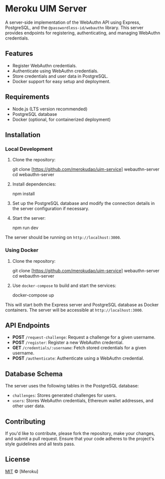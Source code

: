 # Meroku UIM Server

A server-side implementation of the WebAuthn API using Express, PostgreSQL, and the `@passwordless-id/webauthn` library. This server provides endpoints for registering, authenticating, and managing WebAuthn credentials.

## Features

- Register WebAuthn credentials.
- Authenticate using WebAuthn credentials.
- Store credentials and user data in PostgreSQL.
- Docker support for easy setup and deployment.

## Requirements

- Node.js (LTS version recommended)
- PostgreSQL database
- Docker (optional, for containerized deployment)

## Installation

### Local Development

1. Clone the repository:

    git clone [https://github.com/merokudao/uim-service] webauthn-server
    cd webauthn-server


2. Install dependencies:

    npm install


3. Set up the PostgreSQL database and modify the connection details in the server configuration if necessary.

4. Start the server:

    npm run dev


The server should be running on `http://localhost:3000`.

### Using Docker

1. Clone the repository:

    git clone [https://github.com/merokudao/uim-service] webauthn-server
    cd webauthn-server


2. Use `docker-compose` to build and start the services:

    docker-compose up


This will start both the Express server and PostgreSQL database as Docker containers. The server will be accessible at `http://localhost:3000`.

## API Endpoints

- **POST** `/request-challenge`: Request a challenge for a given username.
- **POST** `/register`: Register a new WebAuthn credential.
- **GET** `/credentials/:username`: Fetch stored credentials for a given username.
- **POST** `/authenticate`: Authenticate using a WebAuthn credential.

## Database Schema

The server uses the following tables in the PostgreSQL database:

- `challenges`: Stores generated challenges for users.
- `users`: Stores WebAuthn credentials, Ethereum wallet addresses, and other user data.

## Contributing

If you'd like to contribute, please fork the repository, make your changes, and submit a pull request. Ensure that your code adheres to the project's style guidelines and all tests pass.

## License

[MIT](LICENSE) © [Meroku]
